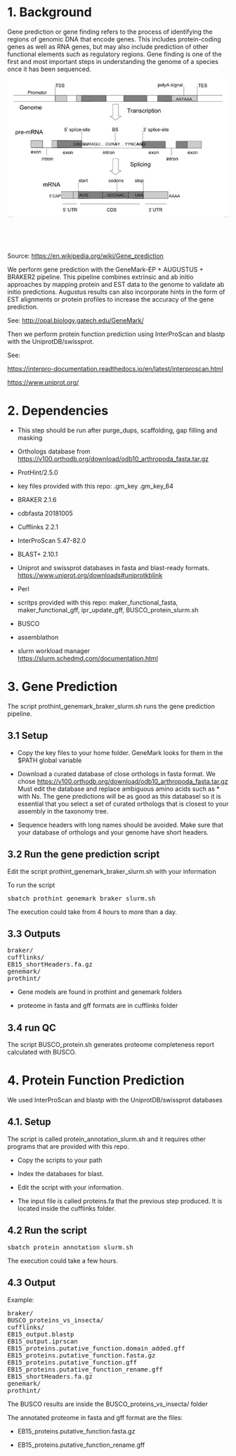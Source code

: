 # 1. Background

Gene prediction or gene finding refers to the process of identifying the regions of genomic DNA that encode genes. This includes protein-coding genes as well as RNA genes, but may also include prediction of other functional elements such as regulatory regions. Gene finding is one of the first and most important steps in understanding the genome of a species once it has been sequenced. 

<p>
<img align="center" src="../../docs/gene_prediction_explained.jpg" />

</br></br></br>
</p>




Source: https://en.wikipedia.org/wiki/Gene_prediction


We perform gene prediction with the  GeneMark-EP + AUGUSTUS + BRAKER2 pipeline. This pipeline combines extrinsic and ab initio approaches by mapping protein and EST data to the genome to validate ab initio predictions. Augustus results can also incorporate hints in the form of EST alignments or protein profiles to increase the accuracy of the gene prediction. 

See: http://opal.biology.gatech.edu/GeneMark/

Then we perform protein function prediction using InterProScan and blastp with the UniprotDB/swissprot.

See: 

https://interpro-documentation.readthedocs.io/en/latest/interproscan.html

https://www.uniprot.org/


# 2. Dependencies

- This step should be run after purge_dups, scaffolding, gap filling and masking

- Orthologs database from https://v100.orthodb.org/download/odb10_arthropoda_fasta.tar.gz

- ProtHint/2.5.0 

- key files provided with this repo: .gm_key .gm_key_64

- BRAKER 2.1.6

- cdbfasta 20181005

- Cufflinks 2.2.1

- InterProScan 5.47-82.0

- BLAST+ 2.10.1

- Uniprot and swissprot databases in fasta and blast-ready formats. https://www.uniprot.org/downloads#uniprotkblink

- Perl

- scritps provided with this repo: maker_functional_fasta, maker_functional_gff, ipr_update_gff, BUSCO_protein_slurm.sh 

- BUSCO

- assemblathon

- slurm workload manager https://slurm.schedmd.com/documentation.html


# 3. Gene Prediction

The script prothint_genemark_braker_slurm.sh runs the gene prediction pipeline.

## 3.1 Setup

- Copy the key files to your home folder. GeneMark looks for them in the $PATH global variable

- Download a curated database of close orthologs in fasta format. 
We chose https://v100.orthodb.org/download/odb10_arthropoda_fasta.tar.gz
Must edit the database and replace ambiguous amino acids such as * with Ns.
The gene predictions will be as good as this databasel so it is essential 
that you select a set of curated orthologs that is closest to your assembly in the taxonomy tree.

- Sequence headers with long names should be avoided. 
Make sure that your database of orthologs and your genome have short headers.

## 3.2 Run the gene prediction script

Edit the script prothint_genemark_braker_slurm.sh with your information

To run the script

<pre>
sbatch prothint_genemark_braker_slurm.sh
</pre>

The execution could take from 4 hours to more than a day.

## 3.3 Outputs

<pre>
braker/
cufflinks/
EB15_shortHeaders.fa.gz
genemark/
prothint/
</pre>


- Gene models are found in prothint and genemark folders

- proteome in fasta and gff formats are in cufflinks folder


## 3.4 run QC 

The script BUSCO_protein.sh generates proteome completeness report calculated with BUSCO.

# 4. Protein Function Prediction

We used InterProScan and blastp with the UniprotDB/swissprot databases

## 4.1. Setup

The script is called protein_annotation_slurm.sh and it requires other programs that are provided with this repo.

- Copy the scripts to your path

- Index the databases for blast.

- Edit the script with your information.

- The input file is called proteins.fa that the previous step produced. It is located inside the cufflinks folder.

## 4.2 Run the script


<pre>
sbatch protein_annotation_slurm.sh
</pre>

The execution could take a few hours.

## 4.3 Output

Example:


<pre>
braker/
BUSCO_proteins_vs_insecta/
cufflinks/
EB15_output.blastp
EB15_output.iprscan
EB15_proteins.putative_function.domain_added.gff
EB15_proteins.putative_function.fasta.gz
EB15_proteins.putative_function.gff
EB15_proteins.putative_function_rename.gff
EB15_shortHeaders.fa.gz
genemark/
prothint/
</pre>


The BUSCO results are inside the  BUSCO_proteins_vs_insecta/ folder

The annotated proteome in fasta and gff format are the files: 

- EB15_proteins.putative_function.fasta.gz

- EB15_proteins.putative_function_rename.gff






